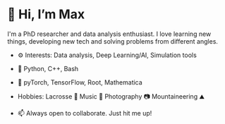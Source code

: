 # 👋 Hi, I’m Max

I'm a PhD researcher and data analysis enthusiast. I love learning new things, developing new tech and solving problems from different angles. 
- ⚙️ Interests: Data analysis, Deep Learning/AI, Simulation tools

- 📖 Python, C++, Bash

- 🔨 pyTorch, TensorFlow, Root, Mathematica

- Hobbies: Lacrosse 🥍 Music 🎸 Photography 📷 Mountaineering ⛰️

- 📫 Always open to collaborate. Just hit me up!
